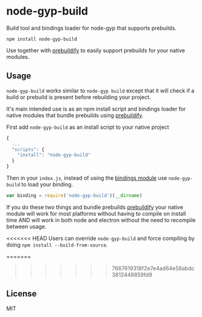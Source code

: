 # node-gyp-build

Build tool and bindings loader for node-gyp that supports prebuilds.

```
npm install node-gyp-build
```

Use together with [prebuildify](https://github.com/mafintosh/prebuildify) to easily support prebuilds for your native modules.

## Usage

`node-gyp-build` works similar to `node-gyp build` except that it will check if a build or prebuild is present before rebuilding your project.

It's main intended use is as an npm install script and bindings loader for native modules that bundle prebuilds using [prebuildify](https://github.com/mafintosh/prebuildify).

First add `node-gyp-build` as an install script to your native project

``` js
{
  ...
  "scripts": {
    "install": "node-gyp-build"
  }
}
```

Then in your `index.js`, instead of using the [bindings module](https://www.npmjs.com/package/bindings) use `node-gyp-build` to load your binding.

``` js
var binding = require('node-gyp-build')(__dirname)
```

If you do these two things and bundle prebuilds [prebuildify](https://github.com/mafintosh/prebuildify) your native module will work for most platforms
without having to compile on install time AND will work in both node and electron without the need to recompile between usage.

<<<<<<< HEAD
Users can override `node-gyp-build` and force compiling by doing `npm install --build-from-source`.

=======
>>>>>>> 7667619318f2e7e4ad64e58abdc3812448859fd9
## License

MIT
